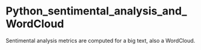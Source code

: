 # Python_sentimental_analysis_and_WordCloud
Sentimental analysis metrics are computed for a big text, also a WordCloud.
